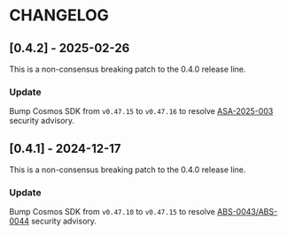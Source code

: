 # CHANGELOG

## [0.4.2] - 2025-02-26
This is a non-consensus breaking patch to the 0.4.0 release line.
### Update
Bump Cosmos SDK from `v0.47.15` to `v0.47.16` to resolve [ASA-2025-003](https://github.com/advisories/GHSA-x5vx-95h7-rv4p) security advisory.

## [0.4.1] - 2024-12-17
This is a non-consensus breaking patch to the 0.4.0 release line.
### Update
Bump Cosmos SDK from `v0.47.10` to `v0.47.15` to resolve [ABS-0043/ABS-0044](https://github.com/cosmos/cosmos-sdk/security/advisories/GHSA-8wcc-m6j2-qxvm) security advisory.